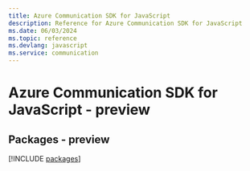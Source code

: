 ```yaml
---
title: Azure Communication SDK for JavaScript
description: Reference for Azure Communication SDK for JavaScript
ms.date: 06/03/2024
ms.topic: reference
ms.devlang: javascript
ms.service: communication
---
```

# Azure Communication SDK for JavaScript - preview
## Packages - preview
[!INCLUDE [packages](communication-index.md)]